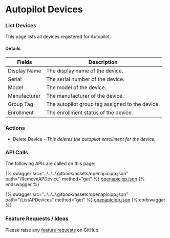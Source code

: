 # Autopilot Devices

### List Devices

This page lists all devices registered for Autopilot.

#### Details <a href="#listdevices-details" id="listdevices-details"></a>

| Fields       | Description                                     |
| ------------ | ----------------------------------------------- |
| Display Name | The display name of the device.                 |
| Serial       | The serial number of the device.                |
| Model        | The model of the device.                        |
| Manufacturer | The manufacturer of the device.                 |
| Group Tag    | The autopilot group tag assigned to the device. |
| Enrollment   | The enrollment status of the device.            |

### Actions

* Delete Device - _This deletes the autopilot enrollment for the device._

### API Calls

The following APIs are called on this page:

{% swagger src="../../../.gitbook/assets/openapicipp.json" path="/RemoveAPDevice" method="get" %}
[openapicipp.json](../../../.gitbook/assets/openapicipp.json)
{% endswagger %}

{% swagger src="../../../.gitbook/assets/openapicipp.json" path="/ListAPDevices" method="get" %}
[openapicipp.json](../../../.gitbook/assets/openapicipp.json)
{% endswagger %}

### Feature Requests / Ideas

Please raise any [feature requests](https://github.com/KelvinTegelaar/CIPP/issues/new?assignees=\&labels=enhancement%2Cno-priority\&projects=\&template=feature.yml\&title=%5BFeature+Request%5D%3A+) on GitHub.
